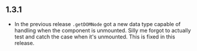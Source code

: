 ## 1.3.1

* In the previous release `.getDOMNode` got a new data type capable of handling
  when the component is unmounted.
  Silly me forgot to actually test and catch the case when it's unmounted.
  This is fixed in this release.

